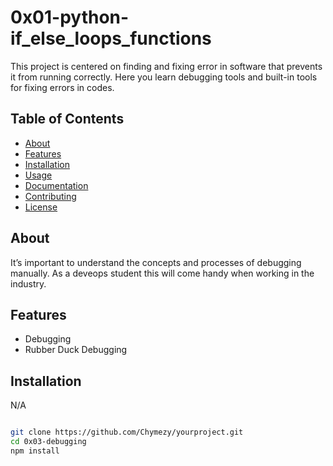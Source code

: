 # 0x01-python-if_else_loops_functions 

This project is centered on finding and fixing error in software that prevents it from running correctly. Here you learn debugging tools and built-in tools for fixing errors in codes.

## Table of Contents

- [About](#about)
- [Features](#features)
- [Installation](#installation)
- [Usage](#usage)
- [Documentation](#documentation)
- [Contributing](#contributing)
- [License](#license)

## About

 It’s important to understand the concepts and processes of debugging manually. As a deveops student this will come handy when working in the industry.

## Features

- Debugging
- Rubber Duck Debugging

## Installation

N/A

```bash

git clone https://github.com/Chymezy/yourproject.git
cd 0x03-debugging
npm install

